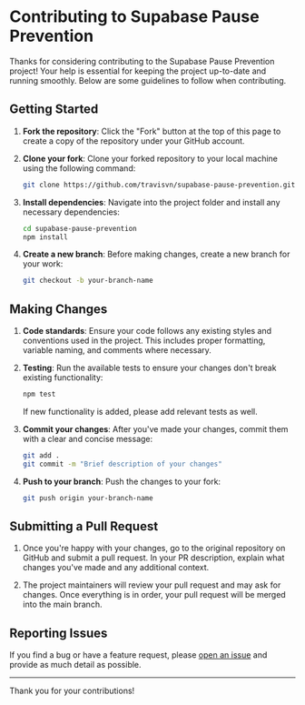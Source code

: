 
# Contributing to Supabase Pause Prevention

Thanks for considering contributing to the Supabase Pause Prevention project! Your help is essential for keeping the project up-to-date and running smoothly. Below are some guidelines to follow when contributing.

## Getting Started

1. **Fork the repository**: Click the "Fork" button at the top of this page to create a copy of the repository under your GitHub account.

2. **Clone your fork**: Clone your forked repository to your local machine using the following command:
   ```bash
   git clone https://github.com/travisvn/supabase-pause-prevention.git
   ```

3. **Install dependencies**: Navigate into the project folder and install any necessary dependencies:
   ```bash
   cd supabase-pause-prevention
   npm install
   ```

4. **Create a new branch**: Before making changes, create a new branch for your work:
   ```bash
   git checkout -b your-branch-name
   ```

## Making Changes

1. **Code standards**: Ensure your code follows any existing styles and conventions used in the project. This includes proper formatting, variable naming, and comments where necessary.

2. **Testing**: Run the available tests to ensure your changes don't break existing functionality:
   ```bash
   npm test
   ```
   If new functionality is added, please add relevant tests as well.

3. **Commit your changes**: After you've made your changes, commit them with a clear and concise message:
   ```bash
   git add .
   git commit -m "Brief description of your changes"
   ```

4. **Push to your branch**: Push the changes to your fork:
   ```bash
   git push origin your-branch-name
   ```

## Submitting a Pull Request

1. Once you're happy with your changes, go to the original repository on GitHub and submit a pull request. In your PR description, explain what changes you've made and any additional context.

2. The project maintainers will review your pull request and may ask for changes. Once everything is in order, your pull request will be merged into the main branch.

## Reporting Issues

If you find a bug or have a feature request, please [open an issue](https://github.com/travisvn/supabase-pause-prevention/issues) and provide as much detail as possible.

---

Thank you for your contributions!
